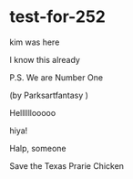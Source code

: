 # test-for-252
kim was here

I know this already 

P.S. We are Number One

(by Parksartfantasy )

Hellllllooooo

hiya!







Halp, someone

Save the Texas Prarie Chicken
